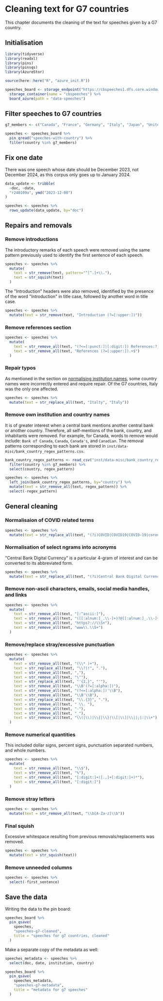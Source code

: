

# Cleaning text for G7 countries

This chapter documents the cleaning of the text for speeches given by a G7 country.

## Initialisation


``` r
library(tidyverse)
library(readxl)
library(pins)
library(pinsqs)
library(AzureStor)

source(here::here("R", "azure_init.R"))

speeches_board <- storage_endpoint("https://cbspeeches1.dfs.core.windows.net/", token=token) %>%
  storage_container(name = "cbspeeches") %>%
  board_azure(path = "data-speeches")
```

## Filter speeches to G7 countries


``` r
g7_members <- c("Canada", "France", "Germany", "Italy", "Japan", "United Kingdom", "United States")

speeches <- speeches_board %>%
  pin_qread("speeches-with-country") %>%
  filter(country %in% g7_members)
```

## Fix one date

There was one speech whose date should be December 2023, not December 2024, as this corpus only goes
up to January 2024.


``` r
data_update <- tribble(
  ~doc, ~date,
  "r240109a", ymd("2023-12-08")
)

speeches <- speeches %>%
  rows_update(data_update, by="doc")
```

## Repairs and removals

### Remove introductions

The introductory remarks of each speech were removed using the same pattern previously used to
identify the first sentence of each speech.


``` r
speeches <- speeches %>%
  mutate(
    text = str_remove(text, pattern="^[^.]+\\."),
    text = str_squish(text)
  )
```

The "Introduction" headers were also removed, identified by the presence of the word "Introduction"
in title case, followed by another word in title case.


``` r
speeches <- speeches %>%
  mutate(text = str_remove(text, "Introduction (?=[:upper:])"))
```

### Remove references section


``` r
speeches <- speeches %>%
  mutate(
    text = str_remove_all(text, "(?<=[:punct:]|[:digit:]) References:? .+$"),
    text = str_remove_all(text, "References (?=[:upper:]).+$")
  )
```

### Repair typos

As mentioned in the section on [normalising institution names](#normalise-institution-names), some
country names were incorrectly entered and require repair. Of the G7 countries, Italy was the only
one affected.


``` r
speeches <- speeches %>%
  mutate(text = str_replace_all(text, "Italty", "Italy"))
```

### Remove own institution and country names

It is of greater interest when a central bank mentions another central bank or another country.
Therefore, all self-mentions of the bank, country, and inhabitants were removed. For example, for
Canada, words to remove would include: `Bank of Canada`, `Canada`, `Canada's`, and `Canadian`. The
removal patterns corresponding to each bank are stored in
`inst/data-misc/bank_country_regex_patterns.csv`.


``` r
bank_country_regex_patterns <- read_csv("inst/data-misc/bank_country_regex_patterns.csv") %>%
  filter(country %in% g7_members) %>%
  select(country, regex_pattern)

speeches <- speeches %>%
  left_join(bank_country_regex_patterns, by="country") %>%
  mutate(text = str_remove_all(text, regex_pattern)) %>%
  select(-regex_pattern)
```

## General cleaning

### Normalisaion of COVID related terms


``` r
speeches <- speeches %>%
  mutate(text = str_replace_all(text, "(?i)COVID|COVID19|COVID-19|coronavirus", "COVID"))
```

### Normalisation of select ngrams into acronyms

"Central Bank Digital Currency" is a particular 4-gram of interest and can be converted to its
abbreviated form.


``` r
speeches <- speeches %>%
  mutate(text = str_replace_all(text, "(?i)Central Bank Digital Currency", "CBDC"))
```

### Remove non-ascii characters, emails, social media handles, and links


``` r
speeches <- speeches %>%
  mutate(
    text = str_remove_all(text, "[:^ascii:]"),
    text = str_remove_all(text, "([[:alnum:]_.\\-]+)?@[[:alnum:]_.\\-]+"),
    text = str_remove_all(text, "https?://\\S+"),
    text = str_remove_all(text, "www\\.\\S+")
  )
```

### Remove/replace stray/excessive punctuation


``` r
speeches <- speeches %>%
  mutate(
    text = str_remove_all(text, "(\\* )+"),
    text = str_replace_all(text, "\\?|!", "."),
    text = str_remove_all(text, ","),
    text = str_remove_all(text, "\""),
    text = str_replace_all(text, "'{2,}", "'"),
    text = str_remove_all(text, "\\B'(?=[:alpha:])"),
    text = str_remove_all(text, "(?<=[:alpha:])'\\B"),
    text = str_remove_all(text, "\\B'\\B"),
    text = str_replace_all(text, "\\.{3}", "."),
    text = str_remove_all(text, " \\. "),
    text = str_remove_all(text, "-"),
    text = str_remove_all(text, "_"),
    text = str_remove_all(text, "\\(|\\)|\\{|\\}|\\[|\\]|\\||;|:|\\+")
  )
```

### Remove numerical quantities

This included dollar signs, percent signs, punctuation separated numbers, and whole numbers.


``` r
speeches <- speeches %>%
  mutate(
    text = str_remove_all(text, "\\$"),
    text = str_remove_all(text, "%"),
    text = str_remove_all(text, "[:digit:]+([.,]+[:digit:]+)*"),
    text = str_remove_all(text, "[:digit:]")
  )
```

### Remove stray letters


``` r
speeches <- speeches %>%
  mutate(text = str_remove_all(text, "\\b[A-Za-z]\\b"))
```

### Final squish

Excessive whitespace resulting from previous removals/replacements was removed.


``` r
speeches <- speeches %>%
  mutate(text = str_squish(text))
```

### Remove unneeded columns


``` r
speeches <- speeches %>%
  select(-first_sentence)
```

## Save the data

Writing the data to the pin board:


``` r
speeches_board %>%
  pin_qsave(
    speeches,
    "speeches-g7-cleaned",
    title = "speeches for g7 countries, cleaned"
  )
```

Make a separate copy of the metadata as well:


``` r
speeches_metadata <- speeches %>%
  select(doc, date, institution, country)

speeches_board %>%
  pin_qsave(
    speeches_metadata,
    "speeches-g7-metadata",
    title = "metadata for g7 speeches"
  )
```
